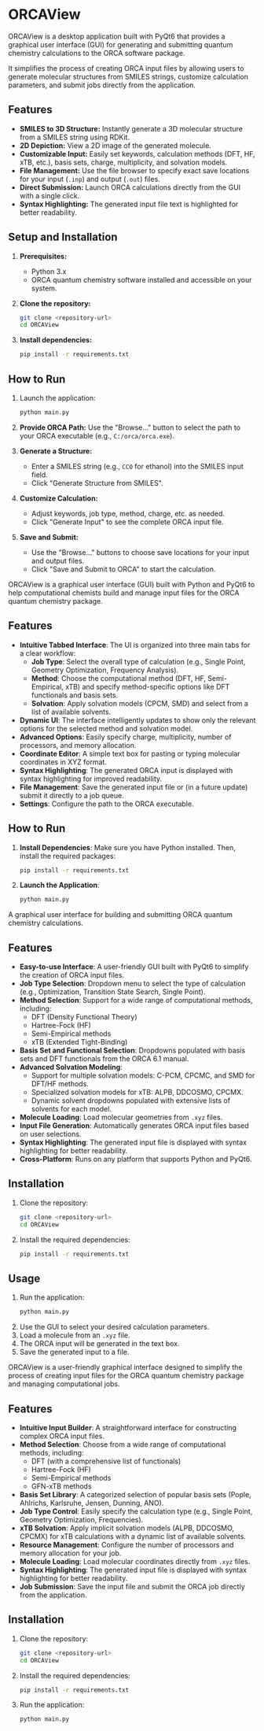 # ORCAView

ORCAView is a desktop application built with PyQt6 that provides a graphical user interface (GUI) for generating and submitting quantum chemistry calculations to the ORCA software package.

It simplifies the process of creating ORCA input files by allowing users to generate molecular structures from SMILES strings, customize calculation parameters, and submit jobs directly from the application.

## Features

- **SMILES to 3D Structure:** Instantly generate a 3D molecular structure from a SMILES string using RDKit.
- **2D Depiction:** View a 2D image of the generated molecule.
- **Customizable Input:** Easily set keywords, calculation methods (DFT, HF, xTB, etc.), basis sets, charge, multiplicity, and solvation models.
- **File Management:** Use the file browser to specify exact save locations for your input (`.inp`) and output (`.out`) files.
- **Direct Submission:** Launch ORCA calculations directly from the GUI with a single click.
- **Syntax Highlighting:** The generated input file text is highlighted for better readability.

## Setup and Installation

1.  **Prerequisites:**
    -   Python 3.x
    -   ORCA quantum chemistry software installed and accessible on your system.

2.  **Clone the repository:**
    ```bash
    git clone <repository-url>
    cd ORCAView
    ```

3.  **Install dependencies:**
    ```bash
    pip install -r requirements.txt
    ```

## How to Run

1.  Launch the application:
    ```bash
    python main.py
    ```

2.  **Provide ORCA Path:** Use the "Browse..." button to select the path to your ORCA executable (e.g., `C:/orca/orca.exe`).

3.  **Generate a Structure:**
    -   Enter a SMILES string (e.g., `CCO` for ethanol) into the SMILES input field.
    -   Click "Generate Structure from SMILES".

4.  **Customize Calculation:**
    -   Adjust keywords, job type, method, charge, etc. as needed.
    -   Click "Generate Input" to see the complete ORCA input file.

5.  **Save and Submit:**
    -   Use the "Browse..." buttons to choose save locations for your input and output files.
    -   Click "Save and Submit to ORCA" to start the calculation.

ORCAView is a graphical user interface (GUI) built with Python and PyQt6 to help computational chemists build and manage input files for the ORCA quantum chemistry package.

## Features

- **Intuitive Tabbed Interface**: The UI is organized into three main tabs for a clear workflow:
  - **Job Type**: Select the overall type of calculation (e.g., Single Point, Geometry Optimization, Frequency Analysis).
  - **Method**: Choose the computational method (DFT, HF, Semi-Empirical, xTB) and specify method-specific options like DFT functionals and basis sets.
  - **Solvation**: Apply solvation models (CPCM, SMD) and select from a list of available solvents.
- **Dynamic UI**: The interface intelligently updates to show only the relevant options for the selected method and solvation model.
- **Advanced Options**: Easily specify charge, multiplicity, number of processors, and memory allocation.
- **Coordinate Editor**: A simple text box for pasting or typing molecular coordinates in XYZ format.
- **Syntax Highlighting**: The generated ORCA input is displayed with syntax highlighting for improved readability.
- **File Management**: Save the generated input file or (in a future update) submit it directly to a job queue.
- **Settings**: Configure the path to the ORCA executable.

## How to Run

1.  **Install Dependencies**: Make sure you have Python installed. Then, install the required packages:
    ```bash
    pip install -r requirements.txt
    ```

2.  **Launch the Application**:
    ```bash
    python main.py
    ```

A graphical user interface for building and submitting ORCA quantum chemistry calculations.

## Features

*   **Easy-to-use Interface**: A user-friendly GUI built with PyQt6 to simplify the creation of ORCA input files.
*   **Job Type Selection**: Dropdown menu to select the type of calculation (e.g., Optimization, Transition State Search, Single Point).
*   **Method Selection**: Support for a wide range of computational methods, including:
    *   DFT (Density Functional Theory)
    *   Hartree-Fock (HF)
    *   Semi-Empirical methods
    *   xTB (Extended Tight-Binding)
*   **Basis Set and Functional Selection**: Dropdowns populated with basis sets and DFT functionals from the ORCA 6.1 manual.
*   **Advanced Solvation Modeling**:
    *   Support for multiple solvation models: C-PCM, CPCMC, and SMD for DFT/HF methods.
    *   Specialized solvation models for xTB: ALPB, DDCOSMO, CPCMX.
    *   Dynamic solvent dropdowns populated with extensive lists of solvents for each model.
*   **Molecule Loading**: Load molecular geometries from `.xyz` files.
*   **Input File Generation**: Automatically generates ORCA input files based on user selections.
*   **Syntax Highlighting**: The generated input file is displayed with syntax highlighting for better readability.
*   **Cross-Platform**: Runs on any platform that supports Python and PyQt6.

## Installation

1.  Clone the repository:
    ```bash
    git clone <repository-url>
    cd ORCAView
    ```
2.  Install the required dependencies:
    ```bash
    pip install -r requirements.txt
    ```

## Usage

1.  Run the application:
    ```bash
    python main.py
    ```
2.  Use the GUI to select your desired calculation parameters.
3.  Load a molecule from an `.xyz` file.
4.  The ORCA input will be generated in the text box.
5.  Save the generated input to a file.

ORCAView is a user-friendly graphical interface designed to simplify the process of creating input files for the ORCA quantum chemistry package and managing computational jobs.

## Features

- **Intuitive Input Builder**: A straightforward interface for constructing complex ORCA input files.
- **Method Selection**: Choose from a wide range of computational methods, including:
    - DFT (with a comprehensive list of functionals)
    - Hartree-Fock (HF)
    - Semi-Empirical methods
    - GFN-xTB methods
- **Basis Set Library**: A categorized selection of popular basis sets (Pople, Ahlrichs, Karlsruhe, Jensen, Dunning, ANO).
- **Job Type Control**: Easily specify the calculation type (e.g., Single Point, Geometry Optimization, Frequencies).
- **xTB Solvation**: Apply implicit solvation models (ALPB, DDCOSMO, CPCMX) for xTB calculations with a dynamic list of available solvents.
- **Resource Management**: Configure the number of processors and memory allocation for your job.
- **Molecule Loading**: Load molecular coordinates directly from `.xyz` files.
- **Syntax Highlighting**: The generated input file is displayed with syntax highlighting for better readability.
- **Job Submission**: Save the input file and submit the ORCA job directly from the application.

## Installation

1.  Clone the repository:
    ```bash
    git clone <repository-url>
    cd ORCAView
    ```
2.  Install the required dependencies:
    ```bash
    pip install -r requirements.txt
    ```
3.  Run the application:
    ```bash
    python main.py
    ```
